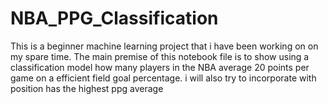 # NBA_PPG_Classification
This is a beginner machine learning project that i have been working on on my spare time. The main premise of this notebook file is to show using a classification model how many players in the NBA average 20 points per game on a efficient field goal percentage. i will also try to incorporate with position has the highest ppg average
